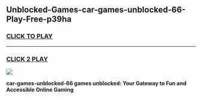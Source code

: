 
## Unblocked-Games-car-games-unblocked-66-Play-Free-p39ha
<h3>
<a href="https://premium76.site?title=car-games-unblocked-66&ref=17A">CLICK TO PLAY</a></h3>
<hr>

<h3>
<a href="https://premium76.site?title=car-games-unblocked-66&ref=17A">CLICK 2 PLAY</a>
  
</h3>

<a href="https://premium76.site?title=car-games-unblocked-66&ref=17A"><img src="https://clearcache.store/games.png"></a>


**car-games-unblocked-66 games unblocked: Your Gateway to Fun and Accessible Online Gaming**
